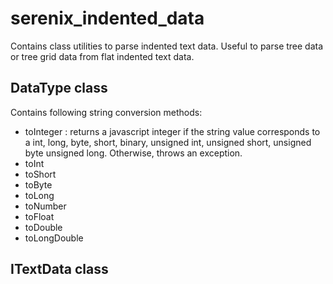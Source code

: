 # serenix_indented_data
Contains class utilities to parse indented text data. Useful to parse tree data or tree grid data from flat indented text data.


## DataType class
Contains following string conversion methods:
- toInteger : returns a javascript integer if the string value corresponds to a int, long, byte, short, binary, unsigned int, unsigned short, unsigned byte unsigned long. Otherwise, throws an exception.
- toInt
- toShort
- toByte
- toLong
- toNumber
- toFloat
- toDouble
- toLongDouble
## ITextData class

